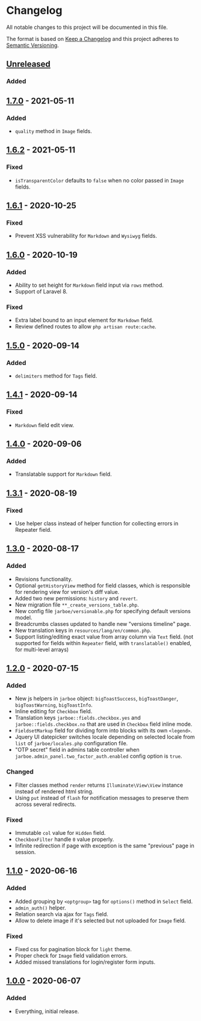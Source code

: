 # Changelog
All notable changes to this project will be documented in this file.

The format is based on [Keep a Changelog](http://keepachangelog.com/en/1.0.0/)
and this project adheres to [Semantic Versioning](http://semver.org/spec/v2.0.0.html).

## [Unreleased]
### Added

## [1.7.0] - 2021-05-11
### Added
- `quality` method in `Image` fields.

## [1.6.2] - 2021-05-11
### Fixed
- `isTransparentColor` defaults to `false` when no color passed in `Image` fields.

## [1.6.1] - 2020-10-25
### Fixed
- Prevent XSS vulnerability for `Markdown` and `Wysiwyg` fields.

## [1.6.0] - 2020-10-19
### Added
- Ability to set height for `Markdown` field input via `rows` method.
- Support of Laravel 8.

### Fixed
- Extra label bound to an input element for `Markdown` field.
- Review defined routes to allow `php artisan route:cache`.

## [1.5.0] - 2020-09-14
### Added
- `delimiters` method for `Tags` field.

## [1.4.1] - 2020-09-14
### Fixed
- `Markdown` field edit view.

## [1.4.0] - 2020-09-06
### Added
- Translatable support for `Markdown` field.

## [1.3.1] - 2020-08-19
### Fixed
- Use helper class instead of helper function for collecting errors in Repeater field.

## [1.3.0] - 2020-08-17
### Added
- Revisions functionality.
- Optional `getHistoryView` method for field classes, which is responsible for rendering view for version's diff value.
- Added two new permissions: `history` and `revert`.
- New migration file `**_create_versions_table.php`.
- New config file `jarboe/versionable.php` for specifying default versions model.
- Breadcrumbs classes updated to handle new "versions timeline" page.
- New translation keys in `resources/lang/en/common.php`.
- Support listing/editing exact value from array column via `Text` field. (not supported for fields within `Repeater` field, with `translatable()` enabled, for multi-level arrays)

## [1.2.0] - 2020-07-15
### Added
- New js helpers in `jarboe` object: `bigToastSuccess`, `bigToastDanger`, `bigToastWarning`, `bigToastInfo`.
- Inline editing for `Checkbox` field.
- Translation keys `jarboe::fields.checkbox.yes` and `jarboe::fields.checkbox.no` that are used in `Checkbox` field inline mode.
- `FieldsetMarkup` field for dividing form into blocks with its own `<legend>`.
- Jquery UI datepicker switches locale depending on selected locale from `list` of `jarboe/locales.php` configuration file.
- "OTP secret" field in admins table controller when `jarboe.admin_panel.two_factor_auth.enabled` config option is `true`.

### Changed
- Filter classes method `render` returns `Illuminate\View\View` instance instead of rendered html string.
- Using `put` instead of `flash` for notification messages to preserve them across several redirects.

### Fixed
- Immutable `col` value for `Hidden` field.
- `CheckboxFilter` handle `0` value properly.
- Infinite redirection if page with exception is the same "previous" page in session.

## [1.1.0] - 2020-06-16
### Added
- Added grouping by `<optgroup>` tag for `options()` method in `Select` field.
- `admin_auth()` helper.
- Relation search via ajax for `Tags` field.
- Allow to delete image if it's selected but not uploaded for `Image` field.

### Fixed
- Fixed css for pagination block for `light` theme.
- Proper check for `Image` field validation errors.
- Added missed translations for login/register form inputs.

## [1.0.0] - 2020-06-07
### Added
- Everything, initial release.


[Unreleased]: https://github.com/Cherry-Pie/Jarboe/compare/1.7.0...master
[1.7.0]: https://github.com/Cherry-Pie/Jarboe/compare/1.6.2...1.7.0
[1.6.2]: https://github.com/Cherry-Pie/Jarboe/compare/1.6.1...1.6.2
[1.6.1]: https://github.com/Cherry-Pie/Jarboe/compare/1.6.0...1.6.1
[1.6.0]: https://github.com/Cherry-Pie/Jarboe/compare/1.5.0...1.6.0
[1.5.0]: https://github.com/Cherry-Pie/Jarboe/compare/1.4.1...1.5.0
[1.4.1]: https://github.com/Cherry-Pie/Jarboe/compare/1.4.0...1.4.1
[1.4.0]: https://github.com/Cherry-Pie/Jarboe/compare/1.3.1...1.4.0
[1.3.1]: https://github.com/Cherry-Pie/Jarboe/compare/1.3.0...1.3.1
[1.3.0]: https://github.com/Cherry-Pie/Jarboe/compare/1.2.0...1.3.0
[1.2.0]: https://github.com/Cherry-Pie/Jarboe/compare/1.1.0...1.2.0
[1.1.0]: https://github.com/Cherry-Pie/Jarboe/compare/1.0.0...1.1.0
[1.0.0]: https://github.com/Cherry-Pie/Jarboe

